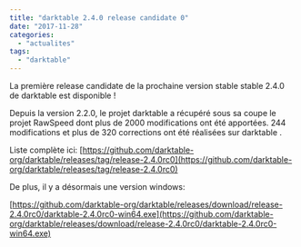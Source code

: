 ```yaml
---
title: "darktable 2.4.0 release candidate 0"
date: "2017-11-28"
categories: 
  - "actualites"
tags: 
  - "darktable"
---
```


La première release candidate de la prochaine version stable stable 2.4.0 de darktable est disponible !

Depuis la version 2.2.0, le projet darktable a récupéré sous sa coupe le projet RawSpeed dont plus de 2000 modifications ont été apportées. 244 modifications et plus de 320 corrections ont été réalisées sur darktable .

 

Liste complète ici: [https://github.com/darktable-org/darktable/releases/tag/release-2.4.0rc0](https://github.com/darktable-org/darktable/releases/tag/release-2.4.0rc0)

De plus, il y a désormais une version windows:

[https://github.com/darktable-org/darktable/releases/download/release-2.4.0rc0/darktable-2.4.0rc0-win64.exe](https://github.com/darktable-org/darktable/releases/download/release-2.4.0rc0/darktable-2.4.0rc0-win64.exe)
